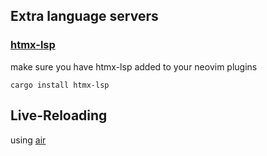 ## Extra language servers
### [htmx-lsp](https://github.com/ThePrimeagen/htmx-lsp)
make sure you have htmx-lsp added to your neovim plugins
```shell
cargo install htmx-lsp
```

## Live-Reloading
using [air](https://github.com/air-verse/air)

